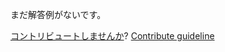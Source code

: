 
まだ解答例がないです。

[コントリビュートしませんか](https://github.com/BFEdev/BFE.dev-solutions/blob/main/problem/convert-snake_case-to-camelcase_ja.md)?  [Contribute guideline](https://github.com/BFEdev/BFE.dev-solutions#how-to-contribute)
